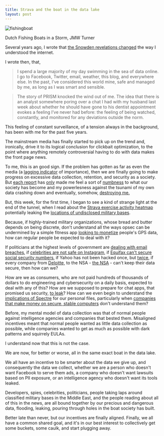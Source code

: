 ```yaml
---
title: Strava and the boat in the data lake 
layout: post
---
```



![fishingboat](https://raw.githubusercontent.com/veekaybee/veekaybee.github.io/master/images/dutch-fishing-boats-in-a-storm.jpg!Large.jpg)

Dutch Fishing Boats in a Storm, JMW Turner

Several years ago, I wrote that [the Snowden revelations changed](http://blog.vickiboykis.com/2013/06/being-american/) the way I understood the internet. 

I wrote then, that, 

> I spend a large majority of my day swimming in the sea of data online. I go to Facebook, Twitter, email, weather, this blog, and everywhere else. In the past, I’ve considered this world mine, safe and managed by me, as long as I was smart and sensible. 

> The story of PRISM knocked the wind out of me. The idea that there is an analyst somewhere poring over a chat I had with my husband last week about whether he should have gone to his dentist appointment evokes a feeling I’ve never had before: the feeling of being watched, constantly, and monitored for any deviations outside the norm.

This feeling of constant surveillance, of a tension always in the background, has been with me for the past five years. 

The mainstream media has finally started to pick up on the trend and, ironically, drive it to its logical conclusion for clickbait optimization,  to the point where anything remotely controversial having to do with data makes the front page news. 

To me, this is an good sign. If the problem has gotten as far as even the media (a [lagging indicator](http://www.aaronsw.com/weblog/hatethenews) of importance), then we are finally going to make progress on excessive data collection, retention, and security as a society.  But [each report](https://www.theguardian.com/technology/2018/jan/28/morozov-artificial-intelligence-data-technology-online) has [only](https://twitter.com/zeynep/status/953252676145500161) made me feel a sort of [numbness](https://www.theverge.com/2017/9/13/16301748/border-search-lawsuit-laptop-phone-aclu-eff) to what our society has become and my powerlesness against the tsunami of my own data crashing down and eventually, somehow, [destroying me.](https://www.brainyquote.com/quotes/cardinal_richelieu_183310)

But, this week, for the first time, I began to see a kind of strange light at the end of the tunnel,  when I read about the [Strava exercise activity heatmap](https://www.nytimes.com/2018/01/29/world/middleeast/strava-heat-map.html) potentially leaking the [locations of undisclosed military bases](https://twitter.com/Nrg8000/status/957318498102865920). 

Because, if highly-trained military organizations, whose bread and butter depends on being discrete,   don't understand all the ways opsec can be undermined   by a simple fitness app  [looking to monetize](http://road.cc/content/news/118098-strava-moves-big-data-london-glasgow-already-signed-find-out-where-cyclists-ride)  people's GPS data, how can regular people be expected to deal with it?

If politicians at the highest levels of government are [dealing with email breaches](https://en.wikipedia.org/wiki/2016_Democratic_National_Committee_email_leak), if [celebrities are not safe on Instagram](http://variety.com/2017/digital/news/instagram-hackers-obtained-users-email-addresses-phone-numbers-1202543339/),  if [Equifax can't secure social security numbers](https://www.recode.net/2017/10/6/16433862/equifax-data-breach-credit-bureau-security-brian-krebs-podcast), if Yahoo has not been hacked once, but [twice](http://money.cnn.com/2017/10/03/technology/business/yahoo-breach-3-billion-accounts/index.html), if every company from [Deloitte,](https://www.theguardian.com/business/2017/sep/25/deloitte-hit-by-cyber-attack-revealing-clients-secret-emails) to the NSA - [the NSA](http://money.cnn.com/2017/04/14/technology/windows-exploits-shadow-brokers/index.html) - can't keep their data secure, then how can we? 

How are we as consumers, who are not paid hundreds of thousands of dollars to do engineering and cybersecurity on a daily basis, expected to deal with any of this? How are we supposed to prepare for chat apps, that promised us security, [to leak](https://www.wired.com/story/whatsapp-security-flaws-encryption-group-chats/)? How can we even begin to understand the [implications of Spectre](https://medium.com/@mattklein123/meltdown-spectre-explained-6bc8634cc0c2) for our personal files, particularly when [companies that make money on secure, stable computers](https://www.cnbc.com/2018/01/29/microsoft-issues-update-to-disable-intels-buggy-spectre-patch.html) don't understand them? 

Before, my mental model of data collection was that of normal people against intelligence agencies and companies that bested them. Misaligned incentives meant that normal people wanted as little data collection as possible, while companies wanted to get as much as possible with dark patterns and squirrely EULAs.  

I understand now that this is not the case. 

We are now, for better or worse, all in the same exact boat in the data lake. 

We all have an incentive to be smarter about the data we give up, and consequently the data we collect, whether we are a person who doesn't want Facebook to serve them ads, a company who doesn't want lawsuits based on PII exposure, or an intelligence agency who doesn't want its tools leaked. 

Developers, spies, celebrities, politicians, people taking laps around classified military bases in the Middle East, and the people reading about all of this in the news, are all bound together by our precious and dangerous data, flooding, leaking, pouring through holes in the boat society has built. 

Better late than never, but our incentives are finally aligned. Finally, we all have a common shared goal, and it's in our best interest to collectively get some buckets, some caulk, and start plugging away. 
